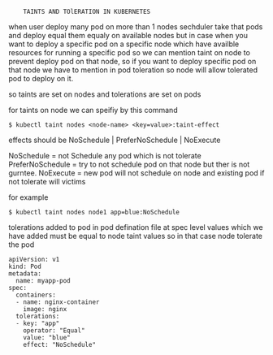 		TAINTS AND TOlERATION IN KUBERNETES

when user deploy many pod on more than 1 nodes sechduler take that pods and deploy
equal them equaly on available nodes but in case when you want to deploy a specific
pod on a specific node which have availble resources for running a specific pod so
we can mention taint on node to prevent deploy pod on that node, so if you want to
deploy specific pod on that node we have to mention in pod toleration so node will 
allow tolerated pod to deploy on it.

so taints are set on nodes and tolerations are set on pods

for taints on node we can speifiy by this command


	$ kubectl taint nodes <node-name> <key=value>:taint-effect


effects should be NoSchedule | PreferNoSchedule | NoExecute

NoSchedule = not Schedule any pod which is not tolerate
PreferNoSchedule = try to not schedule pod on that node but ther is not gurntee.
NoExecute = new pod will not schedule on node and existing pod if not tolerate will 
		victims 

for example

	$ kubectl taint nodes node1 app=blue:NoSchedule

tolerations added to pod in pod defination file at spec level values which we have 
added must be equal to node taint values so in that case node tolerate the pod

	apiVersion: v1
	kind: Pod
	metadata:
	  name: myapp-pod
	spec:
	  containers:
	  - name: nginx-container
	    image: nginx
	  tolerations:
	  - key: "app"
	    operator: "Equal"
	    value: "blue"
	    effect: "NoSchedule"
